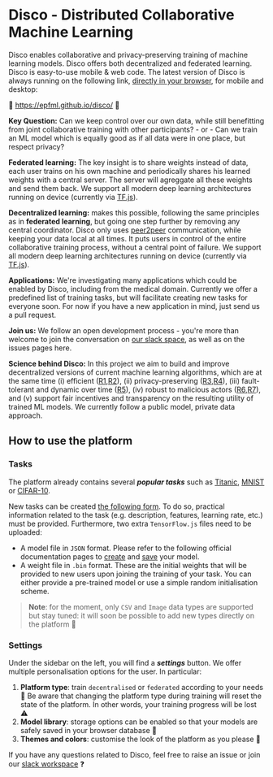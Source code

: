 # Disco - Distributed Collaborative Machine Learning

Disco enables collaborative and privacy-preserving training of machine learning models. Disco offers both decentralized and federated learning.
Disco is easy-to-use mobile & web code. The latest version of Disco is always running on the following link, [directly in your browser](https://epfml.github.io/disco/), for mobile and desktop:

:rocket: https://epfml.github.io/disco/ :rocket:

**Key Question:** Can we keep control over our own data, while still benefitting from joint collaborative training with other participants? - or - Can we train an ML model which is equally good as if all data were in one place, but respect privacy?

**Federated learning:** The key insight is to share weights instead of data, each user trains on his own machine and periodically shares his learned weights with a central server. The server will agreggate all these weights and send them back. 
We support all modern deep learning architectures running on device (currently via [TF.js](https://www.tensorflow.org/js)).

**Decentralized learning:** makes this possible, following the same principles as in **federated learning**, but going one step further by removing any central coordinator. Disco only uses [peer2peer](https://peerjs.com/) communication, while keeping your data local at all times. It puts users in control of the entire collaborative training process, without a central point of failure. We support all modern deep learning architectures running on device (currently via [TF.js](https://www.tensorflow.org/js)).

**Applications:** We're investigating many applications which could be enabled by Disco, including from the medical domain. Currently we offer a predefined list of training tasks, but will facilitate creating new tasks for everyone soon. For now if you have a new application in mind, just send us a pull request.

**Join us:** We follow an open development process - you're more than welcome to join the conversation on [our slack space](https://join.slack.com/t/disco-decentralized/shared_invite/zt-fpsb7c9h-1M9hnbaSonZ7lAgJRTyNsw), as well as on the issues pages here.

**Science behind Disco:** In this project we aim to build and improve decentralized versions of current machine learning algorithms, which are at the same time (i) efficient ([R1](https://github.com/epfml/powergossip),[R2](https://github.com/epfml/ChocoSGD)), (ii) privacy-preserving ([R3](https://eprint.iacr.org/2017/281.pdf),[R4](https://arxiv.org/abs/2006.04747)), (iii) fault-tolerant and dynamic over time ([R5](https://arxiv.org/abs/1910.12308)), (iv) robust to malicious actors ([R6](https://arxiv.org/abs/2012.10333),[R7](https://arxiv.org/abs/2006.09365)), and (v) support fair incentives and transparency on the resulting utility of trained ML models. We currently follow a public model, private data approach.

## How to use the platform

### Tasks

The platform already contains several **_popular tasks_** such as [Titanic](https://www.kaggle.com/c/titanic), [MNIST](https://www.kaggle.com/c/digit-recognizer) or [CIFAR-10](https://www.kaggle.com/pankrzysiu/cifar10-python).

New tasks can be created [the following form](https://epfml.github.io/disco/#/task-creation-form). To do so, practical information related to the task (e.g. description, features, learning rate, etc.) must be provided. Furthermore, two extra `TensorFlow.js` files need to be uploaded:

- A model file in `JSON` format. Please refer to the following official documentation pages to [create](https://www.tensorflow.org/js/guide/models_and_layers) and [save](https://www.tensorflow.org/js/guide/save_load) your model.
- A weight file in `.bin` format. These are the initial weights that will be provided to new users upon joining the training of your task. You can either provide a pre-trained model or use a simple random initialisation scheme.

> **Note**: for the moment, only `CSV` and `Image` data types are supported but stay tuned: it will soon be possible to add new types directly on the platform :mega:

### Settings

Under the sidebar on the left, you will find a **_settings_** button. We offer multiple personalisation options for the user. In particular:

1. **Platform type**: train `decentralised` or `federated` according to your needs :rocket: Be aware that changing the platform type during training will reset the state of the platform. In other words, your training progress will be lost :warning:
2. **Model library**: storage options can be enabled so that your models are safely saved in your browser database :floppy_disk:
3. **Themes and colors**: customise the look of the platform as you please :rainbow:

If you have any questions related to Disco, feel free to raise an issue or join our [slack workspace](https://join.slack.com/t/disco-decentralized/shared_invite/zt-fpsb7c9h-1M9hnbaSonZ7lAgJRTyNsw) :question:
